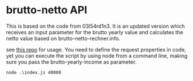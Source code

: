 # brutto-netto API

This is based on the code from 03l54rd1n3. It is an updated version which receives an input parameter for the brutto yearly value and calculates the netto value based on brutto-netto-rechner.info.

see [this repo](https://github.com/03l54rd1n3/brutto-netto) for usage. You need to define the request properties in code, yet you can execute the script by using node from a command line, making sure you pass the brutto-yearly-income as parameter.

```
node .\index.js 40000
```
